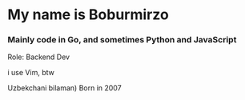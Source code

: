<h1>My name is Boburmirzo</h1>

<h3>Mainly code in Go, and sometimes Python and  JavaScript</h3>
Role: Backend Dev 

i use Vim, btw

Uzbekchani bilaman)
Born in 2007
